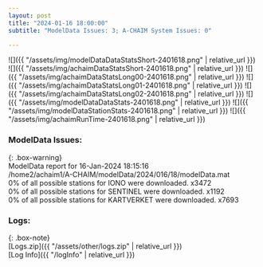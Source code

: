 ```yaml
---
layout: post
title: "2024-01-16 18:00:00"
subtitle: "ModelData Issues: 3; A-CHAIM System Issues: 0"

---
```


![]({{ "/assets/img/modelDataDataStatsShort-2401618.png" | relative_url }})
![]({{ "/assets/img/achaimDataStatsShort-2401618.png" | relative_url }})
![]({{ "/assets/img/achaimDataStatsLong00-2401618.png" | relative_url }})
![]({{ "/assets/img/achaimDataStatsLong01-2401618.png" | relative_url }})
![]({{ "/assets/img/achaimDataStatsLong02-2401618.png" | relative_url }})
![]({{ "/assets/img/modelDataDataStats-2401618.png" | relative_url }})
![]({{ "/assets/img/modelDataStationStats-2401618.png" | relative_url }})
![]({{ "/assets/img/achaimRunTime-2401618.png" | relative_url }})


### ModelData Issues:  
  
{: .box-warning}  
 ModelData report for 16-Jan-2024 18:15:16   
 /home2/achaim1/A-CHAIM/modelData/2024/016/18/modelData.mat   
 0% of all possible stations for IONO were downloaded. x3472   
 0% of all possible stations for SENTINEL were downloaded. x1192   
 0% of all possible stations for KARTVERKET were downloaded. x7693   
  


### Logs:  
  
{: .box-note}  
[Logs.zip]({{ "/assets/other/logs.zip" | relative_url }})  
[Log Info]({{ "/logInfo" | relative_url }})  
